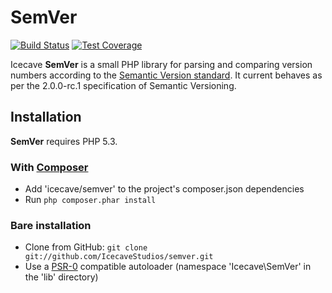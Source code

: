 # SemVer

[![Build Status](https://secure.travis-ci.org/IcecaveStudios/semver.png)](http://travis-ci.org/IcecaveStudios/semver)
[![Test Coverage](http://icecavestudios.github.com/semver/coverage-report/coverage.png)](http://icecavestudios.github.com/semver/coverage-report/index.html)

Icecave **SemVer** is a small PHP library for parsing and comparing version numbers according to the [Semantic Version standard](http://semver.org). It current behaves as per the 2.0.0-rc.1 specification of Semantic Versioning.

## Installation

**SemVer** requires PHP 5.3.

### With [Composer](http://getcomposer.org/)

* Add 'icecave/semver' to the project's composer.json dependencies
* Run `php composer.phar install`

### Bare installation

* Clone from GitHub: `git clone git://github.com/IcecaveStudios/semver.git`
* Use a [PSR-0](https://github.com/php-fig/fig-standards/blob/master/accepted/PSR-0.md)
  compatible autoloader (namespace 'Icecave\SemVer' in the 'lib' directory)
